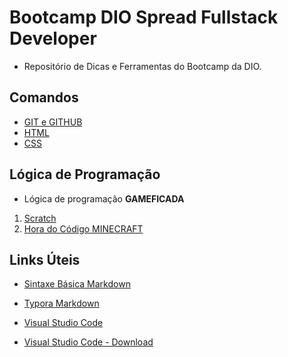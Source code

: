 # Bootcamp DIO Spread Fullstack Developer
- Repositório de Dicas e Ferramentas do Bootcamp da DIO.

## Comandos
- [GIT e GITHUB](https://github.com/ErikSVieira/Bootcamp-DIO-Spread-Fullstack-Developer/blob/main/comandos/dicas_git.md)
- [HTML](https://github.com/ErikSVieira/Bootcamp-DIO-Spread-Fullstack-Developer/blob/main/comandos/dicas_html.md)
- [CSS](https://github.com/ErikSVieira/Bootcamp-DIO-Spread-Fullstack-Developer/blob/main/comandos/dicas_css.md)

## Lógica de Programação
- Lógica de programação **GAMEFICADA**
1. [Scratch](https://scratch.mit.edu/)
2. [Hora do Código MINECRAFT](https://studio.code.org/s/mc/lessons/1/levels/1)

## Links Úteis
* [Sintaxe Básica Markdown](https://www.markdownguide.org/basic-syntax/)

* [Typora Markdown](https://typora.io/)

* [Visual Studio Code](https://visualstudio.microsoft.com/pt-br/)

* [Visual Studio Code - Download](https://code.visualstudio.com/)